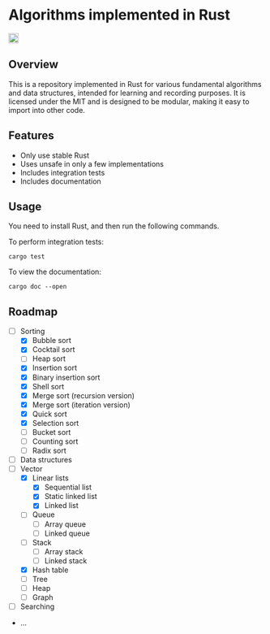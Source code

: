 # Algorithms implemented in Rust

<a href="https://github.com/genskyff/algorithms-rs/actions/workflows/rust.yml">
  <img src="https://github.com/genskyff/algorithms-rs/actions/workflows/rust.yml/badge.svg" height="20" alt="Build workflow">
</a>

## Overview
This is a repository implemented in Rust for various fundamental algorithms and data structures, intended for learning and recording purposes. It is licensed under the MIT and is designed to be modular, making it easy to import into other code.

## Features
- Only use stable Rust
- Uses unsafe in only a few implementations
- Includes integration tests
- Includes documentation

## Usage
You need to install Rust, and then run the following commands.

To perform integration tests:

```shell
cargo test
```

To view the documentation:

```shell
cargo doc --open
```

## Roadmap
- [ ] Sorting
  - [x] Bubble sort
  - [x] Cocktail sort
  - [ ] Heap sort
  - [x] Insertion sort
  - [x] Binary insertion sort
  - [x] Shell sort
  - [x] Merge sort (recursion version)
  - [x] Merge sort (iteration version)
  - [x] Quick sort
  - [x] Selection sort
  - [ ] Bucket sort
  - [ ] Counting sort
  - [ ] Radix sort
- [ ] Data structures
- [ ] Vector
  - [x] Linear lists
    - [x] Sequential list
    - [x] Static linked list
    - [x] Linked list
  - [ ] Queue
    - [ ] Array queue
    - [ ] Linked queue
  - [ ] Stack
    - [ ] Array stack
    - [ ] Linked stack
  - [x] Hash table
  - [ ] Tree
  - [ ] Heap
  - [ ] Graph
- [ ] Searching
- ...
